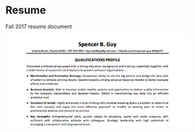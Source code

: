 # Resume
Fall 2017 resume document

![alt text](https://github.com/SpencerBGuy/Resume/blob/new_resume/Images/Summary.png)



